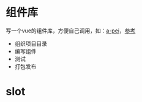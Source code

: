 # 组件库
写一个vue的组件库，方便自己调用，如：[a-pei](https://www.npmjs.com/package/a-pei)，[参考](https://blog.csdn.net/baidu_25464429/article/details/81153798)
- 组织项目目录
- 编写组件
- 测试
- 打包发布

# slot